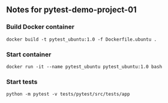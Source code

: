 ## Notes for pytest-demo-project-01

### Build Docker container

```
docker build -t pytest_ubuntu:1.0 -f Dockerfile.ubuntu .
```

### Start container

```
docker run -it --name pytest_ubuntu pytest_ubuntu:1.0 bash
```

### Start tests

```
python -m pytest -v tests/pytest/src/tests/app
```
